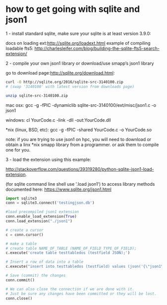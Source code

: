 how to get going with sqlite and json1
=========================================

1 - install standard sqlite, make sure your sqlite is at least version 3.9.0:

docs on loading ext:http://sqlite.org/loadext.html
example of compiling loadable fts5: http://charlesleifer.com/blog/building-the-sqlite-fts5-search-extension/

2 - compile your own json1 library or download/use smapp’s json1 library

go to download page:http://sqlite.org/download.html:

```sh
curl -O http://sqlite.org/2016/sqlite-src-3140100.zip 
# (swap '3140100' with latest version from downloads page)

unzip sqlite-src-3140100.zip
```

mac osx: gcc -g -fPIC -dynamiclib sqlite-src-3140100/ext/misc/json1.c -o json1

windows: cl YourCode.c -link -dll -out:YourCode.dll

*nix (linux, BSD, etc): gcc -g -fPIC -shared YourCode.c -o YourCode.so

note: if you are trying to use json1 on hpc, you will need to download or obtain a linx *nix smapp library from a programmer. or ask them to compile one for you.

3 - load the extension using this example:

http://stackoverflow.com/questions/39319280/python-sqlite-json1-load-extension. 

(for sqlite command line shell use '.load json1’) to access library methods documented here: https://www.sqlite.org/json1.html

```python
import sqlite3
conn = sqlite3.connect('testingjson.db')

#load precompiled json1 extension
conn.enable_load_extension(True)
conn.load_extension("./json1")

# create a cursor
c = conn.cursor()

# make a table
# create table NAME_OF_TABLE (NAME_OF_FIELD TYPE_OF_FIELD);
c.execute('create table testtabledos (testfield JSON);')

# Insert a row of data into a table
c.execute("insert into testtabledos (testfield) values (json('{\"json1\": \"works\"}'));")

# Save (commit) the changes
conn.commit()

# We can also close the connection if we are done with it.
# Just be sure any changes have been committed or they will be lost.
conn.close()
```
